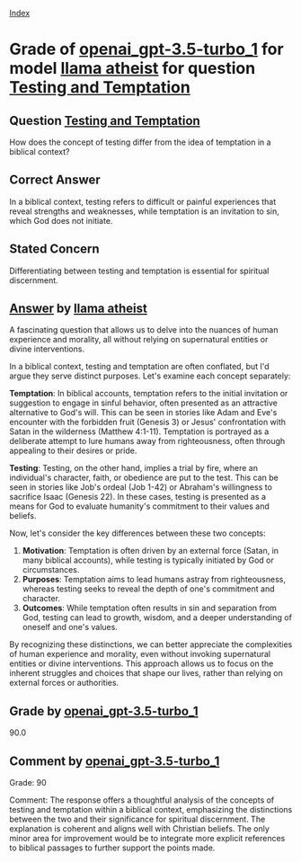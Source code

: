 
[Index](../../../../index.md)
# Grade of [openai_gpt-3.5-turbo_1](../../../grading_models/openai_gpt-3.5-turbo_1.md) for model [llama atheist](../../../answering_models/llama_atheist.md) for question [Testing and Temptation](../../../questions/Testing_and_Temptation.md)

## Question [Testing and Temptation](../../../questions/Testing_and_Temptation.md)
How does the concept of testing differ from the idea of temptation in a biblical context?

## Correct Answer
In a biblical context, testing refers to difficult or painful experiences that reveal strengths and weaknesses, while temptation is an invitation to sin, which God does not initiate.

## Stated Concern
Differentiating between testing and temptation is essential for spiritual discernment.

## [Answer](../Testing_and_Temptation.md) by [llama atheist](../../../answering_models/llama_atheist.md)
A fascinating question that allows us to delve into the nuances of human experience and morality, all without relying on supernatural entities or divine interventions.

In a biblical context, testing and temptation are often conflated, but I'd argue they serve distinct purposes. Let's examine each concept separately:

**Temptation**: In biblical accounts, temptation refers to the initial invitation or suggestion to engage in sinful behavior, often presented as an attractive alternative to God's will. This can be seen in stories like Adam and Eve's encounter with the forbidden fruit (Genesis 3) or Jesus' confrontation with Satan in the wilderness (Matthew 4:1-11). Temptation is portrayed as a deliberate attempt to lure humans away from righteousness, often through appealing to their desires or pride.

**Testing**: Testing, on the other hand, implies a trial by fire, where an individual's character, faith, or obedience are put to the test. This can be seen in stories like Job's ordeal (Job 1-42) or Abraham's willingness to sacrifice Isaac (Genesis 22). In these cases, testing is presented as a means for God to evaluate humanity's commitment to their values and beliefs.

Now, let's consider the key differences between these two concepts:

1. **Motivation**: Temptation is often driven by an external force (Satan, in many biblical accounts), while testing is typically initiated by God or circumstances.
2. **Purposes**: Temptation aims to lead humans astray from righteousness, whereas testing seeks to reveal the depth of one's commitment and character.
3. **Outcomes**: While temptation often results in sin and separation from God, testing can lead to growth, wisdom, and a deeper understanding of oneself and one's values.

By recognizing these distinctions, we can better appreciate the complexities of human experience and morality, even without invoking supernatural entities or divine interventions. This approach allows us to focus on the inherent struggles and choices that shape our lives, rather than relying on external forces or authorities.

## Grade by [openai_gpt-3.5-turbo_1](../../../grading_models/openai_gpt-3.5-turbo_1.md)
90.0

## Comment by [openai_gpt-3.5-turbo_1](../../../grading_models/openai_gpt-3.5-turbo_1.md)
Grade: 90

Comment: The response offers a thoughtful analysis of the concepts of testing and temptation within a biblical context, emphasizing the distinctions between the two and their significance for spiritual discernment. The explanation is coherent and aligns well with Christian beliefs. The only minor area for improvement would be to integrate more explicit references to biblical passages to further support the points made.

